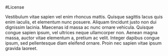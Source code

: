 #License 

Vestibulum vitae sapien vel enim rhoncus mattis. Quisque sagittis lacus quis enim iaculis, et elementum nunc posuere. Aliquam tincidunt justo non dui dignissim lacinia. Maecenas id massa ac nunc ornare vehicula. Quisque congue sapien ipsum, vel ultrices neque ullamcorper non. Aenean magna massa, auctor vitae elementum a, pretium ac velit. Integer dapibus congue ipsum, sed pellentesque diam eleifend ornare. Proin nec sapien vitae ipsum gravida laoreet.